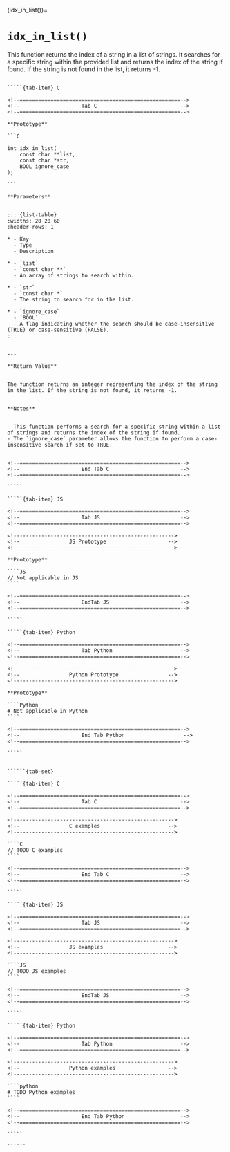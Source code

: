 <!-- ============================================================== -->
(idx_in_list())=
# `idx_in_list()`
<!-- ============================================================== -->


This function returns the index of a string in a list of strings. It searches for a specific string within the provided list and returns the index of the string if found. If the string is not found in the list, it returns -1.


<!------------------------------------------------------------>
<!--                    Prototypes                          -->
<!------------------------------------------------------------>

``````{tab-set}

`````{tab-item} C

<!--====================================================-->
<!--                    Tab C                           -->
<!--====================================================-->

**Prototype**

```C

int idx_in_list(
    const char **list,
    const char *str,
    BOOL ignore_case
);

```

**Parameters**


::: {list-table}
:widths: 20 20 60
:header-rows: 1

* - Key
  - Type
  - Description

* - `list`
  - `const char **`
  - An array of strings to search within.
  
* - `str`
  - `const char *`
  - The string to search for in the list.
  
* - `ignore_case`
  - `BOOL`
  - A flag indicating whether the search should be case-insensitive (TRUE) or case-sensitive (FALSE).
:::


---

**Return Value**


The function returns an integer representing the index of the string in the list. If the string is not found, it returns -1.


**Notes**


- This function performs a search for a specific string within a list of strings and returns the index of the string if found.
- The `ignore_case` parameter allows the function to perform a case-insensitive search if set to TRUE.


<!--====================================================-->
<!--                    End Tab C                       -->
<!--====================================================-->

`````

`````{tab-item} JS

<!--====================================================-->
<!--                    Tab JS                          -->
<!--====================================================-->

<!---------------------------------------------------->
<!--                JS Prototype                    -->
<!---------------------------------------------------->

**Prototype**

````JS
// Not applicable in JS
````

<!--====================================================-->
<!--                    EndTab JS                       -->
<!--====================================================-->

`````

`````{tab-item} Python

<!--====================================================-->
<!--                    Tab Python                      -->
<!--====================================================-->

<!---------------------------------------------------->
<!--                Python Prototype                -->
<!---------------------------------------------------->

**Prototype**

````Python
# Not applicable in Python
````

<!--====================================================-->
<!--                    End Tab Python                   -->
<!--====================================================-->

`````

``````

<!------------------------------------------------------------>
<!--                    Examples                            -->
<!------------------------------------------------------------>

```````{dropdown} Examples

``````{tab-set}

`````{tab-item} C

<!--====================================================-->
<!--                    Tab C                           -->
<!--====================================================-->

<!---------------------------------------------------->
<!--                C examples                      -->
<!---------------------------------------------------->

````C
// TODO C examples
````

<!--====================================================-->
<!--                    End Tab C                       -->
<!--====================================================-->

`````

`````{tab-item} JS

<!--====================================================-->
<!--                    Tab JS                          -->
<!--====================================================-->

<!---------------------------------------------------->
<!--                JS examples                     -->
<!---------------------------------------------------->

````JS
// TODO JS examples
````

<!--====================================================-->
<!--                    EndTab JS                       -->
<!--====================================================-->

`````

`````{tab-item} Python

<!--====================================================-->
<!--                    Tab Python                      -->
<!--====================================================-->

<!---------------------------------------------------->
<!--                Python examples                 -->
<!---------------------------------------------------->

````python
# TODO Python examples
````

<!--====================================================-->
<!--                    End Tab Python                  -->
<!--====================================================-->

`````

``````

```````

